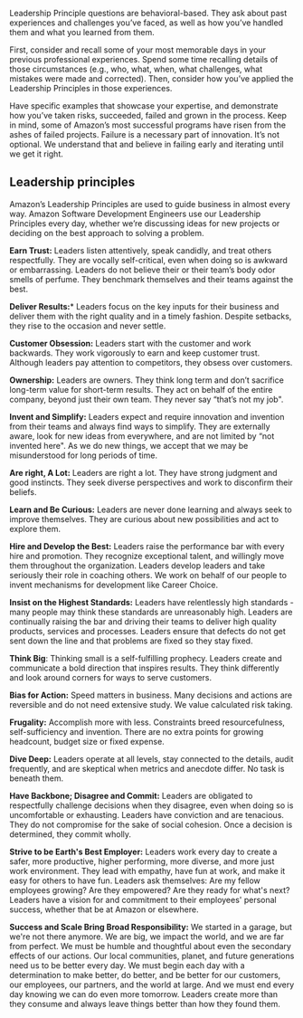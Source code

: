 Leadership Principle questions are behavioral-based. They ask about past experiences and challenges you’ve faced, as well as how you’ve handled them and what you learned from them.

First, consider and recall some of your most memorable days in your previous professional experiences. Spend some time recalling details of those circumstances (e.g., who, what, when, what challenges, what mistakes were made and corrected). Then, consider how you’ve applied the Leadership Principles in those experiences.
  
Have specific examples that showcase your expertise, and demonstrate how you’ve taken risks, succeeded, failed and grown in the process. Keep in mind, some of Amazon’s most successful programs have risen from the ashes of failed projects. Failure is a necessary part of innovation. It’s not optional. We understand that and believe in failing early and iterating until we get it right.
## Leadership principles
Amazon’s Leadership Principles are used to guide business in almost every way. Amazon Software Development Engineers use our Leadership Principles every day, whether we’re discussing ideas for new projects or deciding on the best approach to solving a problem. 

**Earn Trust:** Leaders listen attentively, speak candidly, and treat others respectfully. They are vocally self-critical, even when doing so is awkward or embarrassing. Leaders do not believe their or their team’s body odor smells of perfume. They benchmark themselves and their teams against the best.

**Deliver Results:*** Leaders focus on the key inputs for their business and deliver them with the right quality and in a timely fashion. Despite setbacks, they rise to the occasion and never settle.

**Customer Obsession:** Leaders start with the customer and work backwards. They work vigorously to earn and keep customer trust. Although leaders pay attention to competitors, they obsess over customers.

**Ownership:** Leaders are owners. They think long term and don’t sacrifice long-term value for short-term results. They act on behalf of the entire company, beyond just their own team. They never say “that’s not my job".

**Invent and Simplify:** Leaders expect and require innovation and invention from their teams and always find ways to simplify. They are externally aware, look for new ideas from everywhere, and are not limited by “not invented here". As we do new things, we accept that we may be misunderstood for long periods of time.

**Are right, A Lot:** Leaders are right a lot. They have strong judgment and good instincts. They seek diverse perspectives and work to disconfirm their beliefs.

**Learn and Be Curious:** Leaders are never done learning and always seek to improve themselves. They are curious about new possibilities and act to explore them.

**Hire and Develop the Best:** Leaders raise the performance bar with every hire and promotion. They recognize exceptional talent, and willingly move them throughout the organization. Leaders develop leaders and take seriously their role in coaching others. We work on behalf of our people to invent mechanisms for development like Career Choice.

**Insist on the Highest Standards:** Leaders have relentlessly high standards - many people may think these standards are unreasonably high. Leaders are continually raising the bar and driving their teams to deliver high quality products, services and processes. Leaders ensure that defects do not get sent down the line and that problems are fixed so they stay fixed.

**Think Big**: Thinking small is a self-fulfilling prophecy. Leaders create and communicate a bold direction that inspires results. They think differently and look around corners for ways to serve customers.

**Bias for Action:** Speed matters in business. Many decisions and actions are reversible and do not need extensive study. We value calculated risk taking.

**Frugality:** Accomplish more with less. Constraints breed resourcefulness, self-sufficiency and invention. There are no extra points for growing headcount, budget size or fixed expense.

**Dive Deep:** Leaders operate at all levels, stay connected to the details, audit frequently, and are skeptical when metrics and anecdote differ. No task is beneath them.

**Have Backbone; Disagree and Commit:** Leaders are obligated to respectfully challenge decisions when they disagree, even when doing so is uncomfortable or exhausting. Leaders have conviction and are tenacious. They do not compromise for the sake of social cohesion. Once a decision is determined, they commit wholly.

**Strive to be Earth's Best Employer:** Leaders work every day to create a safer, more productive, higher performing, more diverse, and more just work environment. They lead with empathy, have fun at work, and make it easy for others to have fun. Leaders ask themselves: Are my fellow employees growing? Are they empowered? Are they ready for what's next? Leaders have a vision for and commitment to their employees' personal success, whether that be at Amazon or elsewhere.

**Success and Scale Bring Broad Responsibility:** We started in a garage, but we're not there anymore. We are big, we impact the world, and we are far from perfect. We must be humble and thoughtful about even the secondary effects of our actions. Our local communities, planet, and future generations need us to be better every day. We must begin each day with a determination to make better, do better, and be better for our customers, our employees, our partners, and the world at large. And we must end every day knowing we can do even more tomorrow. Leaders create more than they consume and always leave things better than how they found them.


